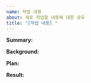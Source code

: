 ```yaml
---
name: 작업 내용
about: 새로 작업할 내용에 대한 공유
title: "[작업 내용] "
---
```


**Summary:**
<!-- 
    - 작업 하는 내용을 세 줄 내외로 작성하세요.
-->
**Background:**
<!-- 
    - 작업 동기, 문제 해결, 이전 작업 시도 등 내용을 자세히 작성하세요. 
-->
**Plan:**
<!-- 
    - 기술적 내용을 자세히 작성하세요.
-->

**Result:**
<!-- 
    - Issue 번호를 참조하세요. 
    - 작업 내용 결론을 작성하세요.
-->
